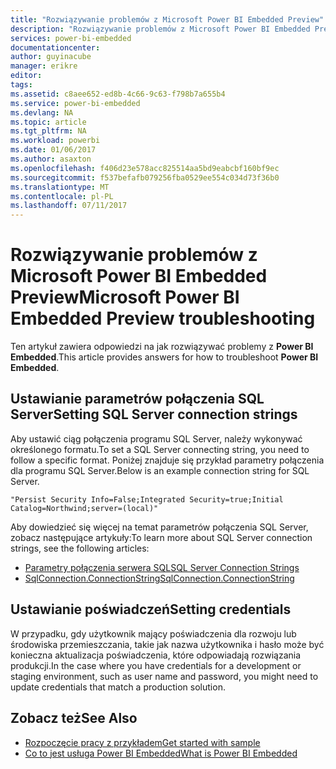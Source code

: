 ```yaml
---
title: "Rozwiązywanie problemów z Microsoft Power BI Embedded Preview"
description: "Rozwiązywanie problemów z Microsoft Power BI Embedded Preview"
services: power-bi-embedded
documentationcenter: 
author: guyinacube
manager: erikre
editor: 
tags: 
ms.assetid: c8aee652-ed8b-4c66-9c63-f798b7a655b4
ms.service: power-bi-embedded
ms.devlang: NA
ms.topic: article
ms.tgt_pltfrm: NA
ms.workload: powerbi
ms.date: 01/06/2017
ms.author: asaxton
ms.openlocfilehash: f406d23e578acc825514aa5bd9eabcbf160bf9ec
ms.sourcegitcommit: f537befafb079256fba0529ee554c034d73f36b0
ms.translationtype: MT
ms.contentlocale: pl-PL
ms.lasthandoff: 07/11/2017
---
```

# <a name="microsoft-power-bi-embedded-preview-troubleshooting"></a><span data-ttu-id="8d286-103">Rozwiązywanie problemów z Microsoft Power BI Embedded Preview</span><span class="sxs-lookup"><span data-stu-id="8d286-103">Microsoft Power BI Embedded Preview troubleshooting</span></span>
<span data-ttu-id="8d286-104">Ten artykuł zawiera odpowiedzi na jak rozwiązywać problemy z **Power BI Embedded**.</span><span class="sxs-lookup"><span data-stu-id="8d286-104">This article provides answers for how  to troubleshoot **Power BI Embedded**.</span></span>

<a name="connection-string"/>

## <a name="setting-sql-server-connection-strings"></a><span data-ttu-id="8d286-105">Ustawianie parametrów połączenia SQL Server</span><span class="sxs-lookup"><span data-stu-id="8d286-105">Setting SQL Server connection strings</span></span>
<span data-ttu-id="8d286-106">Aby ustawić ciąg połączenia programu SQL Server, należy wykonywać określonego formatu.</span><span class="sxs-lookup"><span data-stu-id="8d286-106">To set a SQL Server connecting string, you need to follow a specific format.</span></span> <span data-ttu-id="8d286-107">Poniżej znajduje się przykład parametry połączenia dla programu SQL Server.</span><span class="sxs-lookup"><span data-stu-id="8d286-107">Below is an example connection string for SQL Server.</span></span>

```
"Persist Security Info=False;Integrated Security=true;Initial Catalog=Northwind;server=(local)"
```

<span data-ttu-id="8d286-108">Aby dowiedzieć się więcej na temat parametrów połączenia SQL Server, zobacz następujące artykuły:</span><span class="sxs-lookup"><span data-stu-id="8d286-108">To learn more about SQL Server connection strings, see the following articles:</span></span>

* [<span data-ttu-id="8d286-109">Parametry połączenia serwera SQL</span><span class="sxs-lookup"><span data-stu-id="8d286-109">SQL Server Connection Strings</span></span>](https://msdn.microsoft.com/library/jj653752.aspx)
* [<span data-ttu-id="8d286-110">SqlConnection.ConnectionString</span><span class="sxs-lookup"><span data-stu-id="8d286-110">SqlConnection.ConnectionString</span></span>](https://msdn.microsoft.com/library/system.data.sqlclient.sqlconnection.connectionstring.aspx)

<a name="credentials"/>

## <a name="setting-credentials"></a><span data-ttu-id="8d286-111">Ustawianie poświadczeń</span><span class="sxs-lookup"><span data-stu-id="8d286-111">Setting credentials</span></span>
<span data-ttu-id="8d286-112">W przypadku, gdy użytkownik mający poświadczenia dla rozwoju lub środowiska przemieszczania, takie jak nazwa użytkownika i hasło może być konieczna aktualizacja poświadczenia, które odpowiadają rozwiązania produkcji.</span><span class="sxs-lookup"><span data-stu-id="8d286-112">In the case where you have credentials for a development or staging environment, such as user name and password, you might need to update credentials that match a production solution.</span></span>

## <a name="see-also"></a><span data-ttu-id="8d286-113">Zobacz też</span><span class="sxs-lookup"><span data-stu-id="8d286-113">See Also</span></span>
* [<span data-ttu-id="8d286-114">Rozpoczęcie pracy z przykładem</span><span class="sxs-lookup"><span data-stu-id="8d286-114">Get started with sample</span></span>](power-bi-embedded-get-started-sample.md)
* [<span data-ttu-id="8d286-115">Co to jest usługa Power BI Embedded</span><span class="sxs-lookup"><span data-stu-id="8d286-115">What is Power BI Embedded</span></span>](power-bi-embedded-what-is-power-bi-embedded.md)

